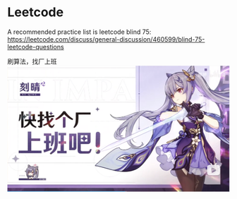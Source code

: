 # Leetcode
A recommended practice list is leetcode blind 75: https://leetcode.com/discuss/general-discussion/460599/blind-75-leetcode-questions 

刷算法，找厂上班
![啊晴可爱喵](https://github.com/Evens1sen/Leetcode/blob/master/keqing.png)
